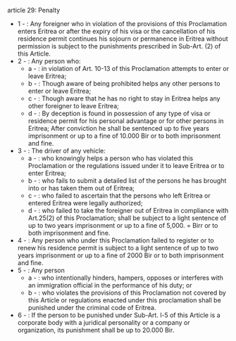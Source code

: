 article 29: Penalty

<ul>
			<li>1 - : Any foreigner who in violation of the provisions of this Proclamation enters Eritrea or after the expiry of his visa or the cancellation of his residence permit continues his sojourn or permanence in Eritrea without permission is subject to the punishments prescribed in Sub-Art. (2) of this Article.<ul>
			</ul></li>			<li>2 - : Any person who:<ul>
						<li>a - : in violation of Art. 10-13 of this Proclamation attempts to enter or leave Eritrea;<ul>
						</ul></li>						<li>b - : Though aware of being prohibited helps any other persons to enter or leave Eritrea;<ul>
						</ul></li>						<li>c - : Though aware that he has no right to stay in Eritrea helps any other foreigner to leave Eritrea;<ul>
						</ul></li>						<li>d - : By deception is found in possession of any type of visa or residence permit for his personal advantage or for other persons in Eritrea;
After conviction he shall be sentenced up to five years imprisonment or up to a fine of 10.000 Bir or to both imprisonment and fine.<ul>
						</ul></li>			</ul></li>			<li>3 - : The driver of any vehicle:<ul>
						<li>a - : who knowingly helps a person who has violated this Proclamation or the regulations issued under it to leave Eritrea or to enter Eritrea;<ul>
						</ul></li>						<li>b - : who fails to submit a detailed list of the persons he has brought into or has taken them out of Eritrea;<ul>
						</ul></li>						<li>c - : who failed to ascertain that the persons who left Eritrea or entered Eritrea were legally authorized;<ul>
						</ul></li>						<li>d - : who failed to take the foreigner out of Eritrea in compliance with Art.25(2) of this Proclamation;
shall be subject to a light sentence of up to two years imprisonment or up to a fine of 5,000. &#x3D; Birr or to both imprisonment and fine.<ul>
						</ul></li>			</ul></li>			<li>4 - : Any person who under this Proclamation failed to register or to renew his residence permit is subject to a light sentence of up to two years imprisonment or up to a fine of 2000 Bir or to both imprisonment and fine.<ul>
			</ul></li>			<li>5 - : Any person<ul>
						<li>a - : who intentionally hinders, hampers, opposes or interferes with an immigration official in the performance of his duty; or<ul>
						</ul></li>						<li>b - : who violates the provisions of this Proclamation not covered by this Article or regulations enacted under this proclamation shall be punished under the criminal code of Eritrea.<ul>
						</ul></li>			</ul></li>			<li>6 - : If the person to be punished under Sub-Art. l-5 of this Article is a corporate body with a juridical personality or a company or organization, its punishment shall be up to 20.000 Bir.<ul>
			</ul></li></ul>